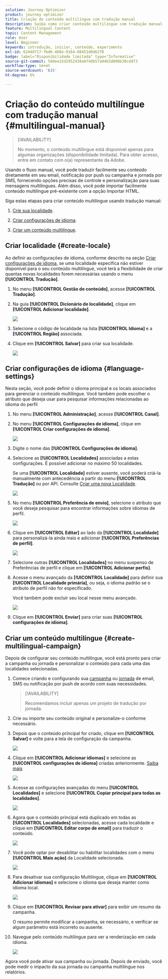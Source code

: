 ```yaml
---
solution: Journey Optimizer
product: journey optimizer
title: Criação do conteúdo multilíngue com tradução manual
description: Saiba como criar conteúdo multilíngue com tradução manual no Journey Optimizer
feature: Multilingual Content
topic: Content Management
role: User
level: Beginner
keywords: introdução, iniciar, conteúdo, experimento
exl-id: 6244d717-fbd6-468e-9164-60451d0d62f0
badge: label="Disponibilidade limitada" type="Informative"
source-git-commit: 59dee15d2952438a074db57a94b3d896b38cd4f3
workflow-type: tm+mt
source-wordcount: '615'
ht-degree: 6%

---
```


# Criação do conteúdo multilíngue com tradução manual {#multilingual-manual}

>[!AVAILABILITY]
>
>No momento, o conteúdo multilíngue está disponível apenas para algumas organizações (disponibilidade limitada). Para obter acesso, entre em contato com o(a) representante da Adobe.

Usando o fluxo manual, você pode traduzir facilmente seu conteúdo diretamente em seu email, notificação por push ou campanha e jornada por SMS, fornecendo opções precisas de controle e personalização para suas mensagens multilíngues. Além disso, você pode importar facilmente conteúdo multilíngue pré-existente com a opção Importar HTML.

Siga estas etapas para criar conteúdo multilíngue usando tradução manual:

1. [Crie sua localidade](#create-locale).

1. [Criar configurações de idioma](#create-language-settings).

1. [Criar um conteúdo multilíngue](#create-a-multilingual-campaign).

## Criar localidade {#create-locale}

Ao definir as configurações de idioma, conforme descrito na seção [Criar configurações de idioma](#language-settings), se uma localidade específica não estiver disponível para o seu conteúdo multilíngue, você terá a flexibilidade de criar quantas novas localidades forem necessárias usando o menu **[!UICONTROL Tradução]**.

1. No menu **[!UICONTROL Gestão de conteúdo]**, acesse **[!UICONTROL Tradução]**.

1. Na guia **[!UICONTROL Dicionário de localidade]**, clique em **[!UICONTROL Adicionar localidade]**.

   ![](assets/locale_1.png)

1. Selecione o código de localidade na lista **[!UICONTROL Idioma]** e a **[!UICONTROL Região]** associada.

1. Clique em **[!UICONTROL Salvar]** para criar sua localidade.

   ![](assets/locale_2.png)

## Criar configurações de idioma {#language-settings}

Nesta seção, você pode definir o idioma principal e os locais associados para gerenciar o conteúdo multilíngue. Você também pode escolher o atributo que deseja usar para pesquisar informações relacionadas ao idioma do perfil

1. No menu **[!UICONTROL Administração]**, acesse **[!UICONTROL Canal]**.

1. No menu **[!UICONTROL Configurações de idioma]**, clique em **[!UICONTROL Criar configurações de idioma]**.

   ![](assets/multilingual-settings-1.png)

1. Digite o nome das **[!UICONTROL Configurações de idioma]**.

1. Selecione as **[!UICONTROL Localidades]** associadas a estas configurações. É possível adicionar no máximo 50 localidades.

   Se uma **[!UICONTROL Localidade]** estiver ausente, você poderá criá-la manualmente com antecedência a partir do menu **[!UICONTROL Tradução]** ou por API. Consulte [Criar uma nova Localidade](#create-locale).

   ![](assets/multilingual-settings-2.png)

1. No menu **[!UICONTROL Preferência de envio]**, selecione o atributo que você deseja pesquisar para encontrar informações sobre idiomas de perfil.

   ![](assets/multilingual-settings-3.png)

1. Clique em **[!UICONTROL Editar]** ao lado da **[!UICONTROL Localidade]** para personalizá-la ainda mais e adicionar **[!UICONTROL Preferências de perfil]**.

   ![](assets/multilingual-settings-4.png)

1. Selecione outras **[!UICONTROL Localidades]** no menu suspenso de Preferências de perfil e clique em **[!UICONTROL Adicionar perfis]**.

1. Acesse o menu avançado da **[!UICONTROL Localidade]** para definir sua **[!UICONTROL Localidade primária]**, ou seja, o idioma padrão se o atributo de perfil não for especificado.

   Você também pode excluir seu local nesse menu avançado.

   ![](assets/multilingual-settings-5.png)

1. Clique em **[!UICONTROL Enviar]** para criar suas **[!UICONTROL configurações de idioma]**.

<!--
1. Access the **[!UICONTROL Channel surfaces]** menu and create a new channel surface or select an existing one.


1. In the **[!UICONTROL Header parameters]** section, select the **[!UICONTROL Enable multilingual]** option.

1. Select your **[!UICONTROL Locales dictionary]** and add as many as needed.
-->

## Criar um conteúdo multilíngue {#create-multilingual-campaign}

Depois de configurar seu conteúdo multilíngue, você está pronto para criar a campanha ou jornada e personalizar o conteúdo para cada uma das localidades selecionadas.

1. Comece criando e configurando sua [campanha](../campaigns/create-campaign.md) ou [jornada](../building-journeys/journeys-message.md) de email, SMS ou notificação por push de acordo com suas necessidades.

   >[!AVAILABILITY]
   >
   >Recomendamos incluir apenas um projeto de tradução por jornada.

1. Crie ou importe seu conteúdo original e personalize-o conforme necessário.

1. Depois que o conteúdo principal for criado, clique em **[!UICONTROL Salvar]** e volte para a tela de configuração da campanha.

   ![](assets/multilingual-campaign-2.png)

1. Clique em **[!UICONTROL Adicionar idiomas]** e selecione as **[!UICONTROL configurações de idioma]** criadas anteriormente. [Saiba mais](#create-language-settings)

   ![](assets/multilingual-campaign-3.png)

1. Acesse as configurações avançadas do menu **[!UICONTROL Localidades]** e selecione **[!UICONTROL Copiar principal para todas as localidades]**.

   ![](assets/multilingual-campaign-4.png)

1. Agora que o conteúdo principal está duplicado em todas as **[!UICONTROL Localidades]** selecionadas, acesse cada localidade e clique em **[!UICONTROL Editar corpo de email]** para traduzir o conteúdo.

   ![](assets/multilingual-campaign-5.png)

1. Você pode optar por desabilitar ou habilitar localidades com o menu **[!UICONTROL Mais ação]** da Localidade selecionada.

   ![](assets/multilingual-campaign-6.png)

1. Para desativar sua configuração Multilíngue, clique em **[!UICONTROL Adicionar idiomas]** e selecione o idioma que deseja manter como idioma local.

   ![](assets/multilingual-campaign-7.png)

1. Clique em **[!UICONTROL Revisar para ativar]** para exibir um resumo da campanha.

   O resumo permite modificar a campanha, se necessário, e verificar se algum parâmetro está incorreto ou ausente.

1. Navegue pelo conteúdo multilíngue para ver a renderização em cada idioma.

   ![](assets/multilingual-campaign-8.png)

Agora você pode ativar sua campanha ou jornada. Depois de enviado, você pode medir o impacto da sua jornada ou campanha multilíngue nos relatórios.

<!--
# Create a multilingual journey {#create-multilingual-journey}

1. Create your journey with a Delivery and personalize your content as needed.
1. From your delivery action, click Edit content.
1. Click Add languages.

-->
